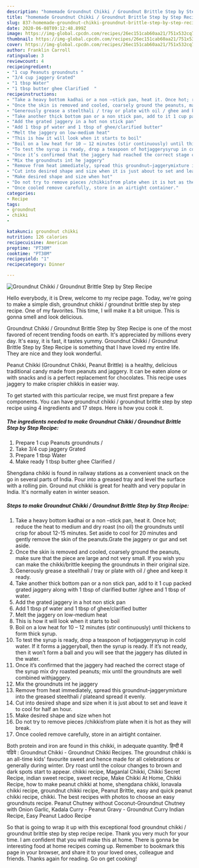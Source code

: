 ```yaml
---
description: "homemade Groundnut Chikki / Groundnut Brittle Step by Step Recipe recipe | how to keep Groundnut Chikki / Groundnut Brittle Step by Step Recipe"
title: "homemade Groundnut Chikki / Groundnut Brittle Step by Step Recipe recipe | how to keep Groundnut Chikki / Groundnut Brittle Step by Step Recipe"
slug: 837-homemade-groundnut-chikki-groundnut-brittle-step-by-step-recipe-recipe-how-to-keep-groundnut-chikki-groundnut-brittle-step-by-step-recipe
date: 2020-06-08T09:12:48.899Z
image: https://img-global.cpcdn.com/recipes/26ec151cab60aa21/751x532cq70/groundnut-chikki-groundnut-brittle-step-by-step-recipe-recipe-main-photo.jpg
thumbnail: https://img-global.cpcdn.com/recipes/26ec151cab60aa21/751x532cq70/groundnut-chikki-groundnut-brittle-step-by-step-recipe-recipe-main-photo.jpg
cover: https://img-global.cpcdn.com/recipes/26ec151cab60aa21/751x532cq70/groundnut-chikki-groundnut-brittle-step-by-step-recipe-recipe-main-photo.jpg
author: Franklin Carroll
ratingvalue: 3
reviewcount: 4
recipeingredient:
- "1 cup Peanuts groundnuts "
- "3/4 cup jaggery Grated"
- "1 tbsp Water"
- "1 tbsp butter ghee Clarified  "
recipeinstructions:
- "Take a heavy bottom kadhai or a non –stick pan, heat it. Once hot; reduce the heat to medium and dry roast (no oil) the groundnuts until crisp for about 12-15 minutes. Set aside to cool for 20 minutes and gently remove the skin of the peanuts.Grate the jaggery or gur and set aside."
- "Once the skin is removed and cooled, coarsely ground the peanuts, make sure that the piece are large and not very small. If you wish you can make the chikki/brittle keeping the groundnuts in their original size."
- "Generously grease a steelthali / tray or plate with oil / ghee and keep it ready."
- "Take another thick bottom pan or a non stick pan, add to it 1 cup packed grated jaggery along with 1 tbsp of clarified butter /ghee and 1 tbsp of water."
- "Add the grated jaggery in a hot non stick pan"
- "Add 1 tbsp pf water and 1 tbsp of ghee/clarified butter"
- "Melt the jaggery on low-medium heat"
- "This is how it will look when it starts to boil"
- "Boil on a low heat for 10 – 12 minutes (stir continuously) until thickens to form thick syrup."
- "To test the syrup is ready, drop a teaspoon of hotjaggerysyrup in cold water. If it forms a jaggeryball, then the syrup is ready. If it’s not ready, then it won’t form a ball and you will see that the jaggery has diluted in the water."
- "Once it’s confirmed that the jaggery had reached the correct stage of the syrup mix dry roasted peanuts; mix until the groundnuts are well combined withjaggery."
- "Mix the groundnuts int he jaggery"
- "Remove from heat immediately, spread this groundnut–jaggerymixture into the greased steelthali / plateand spread it evenly."
- "Cut into desired shape and size when it is just about to set and leave it to cool for half an hour."
- "Make desired shape and size when hot"
- "Do not try to remove pieces /chikkisfrom plate when it is hot as they will break."
- "Once cooled remove carefully, store in an airtight container."
categories:
- Recipe
tags:
- groundnut
- chikki
- 

katakunci: groundnut chikki  
nutrition: 126 calories
recipecuisine: American
preptime: "PT30M"
cooktime: "PT30M"
recipeyield: "1"
recipecategory: Dinner

---
```



![Groundnut Chikki / Groundnut Brittle Step by Step Recipe](https://img-global.cpcdn.com/recipes/26ec151cab60aa21/751x532cq70/groundnut-chikki-groundnut-brittle-step-by-step-recipe-recipe-main-photo.jpg)

Hello everybody, it is Drew, welcome to my recipe page. Today, we're going to make a simple dish, groundnut chikki / groundnut brittle step by step recipe. One of my favorites. This time, I will make it a bit unique. This is gonna smell and look delicious.

Groundnut Chikki / Groundnut Brittle Step by Step Recipe is one of the most favored of recent trending foods on earth. It's appreciated by millions every day. It's easy, it is fast, it tastes yummy. Groundnut Chikki / Groundnut Brittle Step by Step Recipe is something that I have loved my entire life. They are nice and they look wonderful.

Peanut Chikki (Groundnut Chikki, Peanut Brittle) is a healthy, delicious traditional candy made from peanuts and jaggery. It can be eaten alone or with snacks and is a perfect replacement for chocolates. This recipe uses jaggery to make crispier chikkis in easier way.


To get started with this particular recipe, we must first prepare a few components. You can have groundnut chikki / groundnut brittle step by step recipe using 4 ingredients and 17 steps. Here is how you cook it.

<!--inarticleads1-->

##### The ingredients needed to make Groundnut Chikki / Groundnut Brittle Step by Step Recipe:

1. Prepare 1 cup Peanuts groundnuts /
1. Take 3/4 cup jaggery Grated
1. Prepare 1 tbsp Water
1. Make ready 1 tbsp butter ghee Clarified  /


Shengdana chikki is found in railway stations as a convenient snack on the go in several parts of India. Pour into a greased tray and level the surface with a rolling pin. Ground nut chikki is great for health and very popular in India. It&#39;s normally eaten in winter season. 

<!--inarticleads2-->

##### Steps to make Groundnut Chikki / Groundnut Brittle Step by Step Recipe:

1. Take a heavy bottom kadhai or a non –stick pan, heat it. Once hot; reduce the heat to medium and dry roast (no oil) the groundnuts until crisp for about 12-15 minutes. Set aside to cool for 20 minutes and gently remove the skin of the peanuts.Grate the jaggery or gur and set aside.
1. Once the skin is removed and cooled, coarsely ground the peanuts, make sure that the piece are large and not very small. If you wish you can make the chikki/brittle keeping the groundnuts in their original size.
1. Generously grease a steelthali / tray or plate with oil / ghee and keep it ready.
1. Take another thick bottom pan or a non stick pan, add to it 1 cup packed grated jaggery along with 1 tbsp of clarified butter /ghee and 1 tbsp of water.
1. Add the grated jaggery in a hot non stick pan
1. Add 1 tbsp pf water and 1 tbsp of ghee/clarified butter
1. Melt the jaggery on low-medium heat
1. This is how it will look when it starts to boil
1. Boil on a low heat for 10 – 12 minutes (stir continuously) until thickens to form thick syrup.
1. To test the syrup is ready, drop a teaspoon of hotjaggerysyrup in cold water. If it forms a jaggeryball, then the syrup is ready. If it’s not ready, then it won’t form a ball and you will see that the jaggery has diluted in the water.
1. Once it’s confirmed that the jaggery had reached the correct stage of the syrup mix dry roasted peanuts; mix until the groundnuts are well combined withjaggery.
1. Mix the groundnuts int he jaggery
1. Remove from heat immediately, spread this groundnut–jaggerymixture into the greased steelthali / plateand spread it evenly.
1. Cut into desired shape and size when it is just about to set and leave it to cool for half an hour.
1. Make desired shape and size when hot
1. Do not try to remove pieces /chikkisfrom plate when it is hot as they will break.
1. Once cooled remove carefully, store in an airtight container.


Both protein and iron are found in this chikki, in adequate quantity. हिन्दी में पढिये : Groundnut Chikki - Groundnut Chikki Recipes. The groundnut chikki is an all-time kids&#39; favourite sweet and hence made for all celebrations or generally during winter. Dry roast until the colour changes to brown and dark spots start to appear. chikki recipe, Maganlal Chikki, Chikki Secret Recipe, indian sweet recipe, sweet recipe, Make Chikki At Home, Chikki Recipe, how to make peanut chikki at home, shengdana chikki, lonavala chikki recipe, groundnut chikki recipe, Peanut Brittle, easy and quick peanut chikki recipe, chikki. The best recipes with photos to choose an easy groundnuts recipe. Peanut Chutney without Coconut-Groundnut Chutney with Onion Garlic, Kadala Curry - Peanut Gravy - Groundnut Curry Indian Recipe, Easy Peanut Ladoo Recipe 

So that is going to wrap it up with this exceptional food groundnut chikki / groundnut brittle step by step recipe recipe. Thank you very much for your time. I am confident that you will make this at home. There is gonna be interesting food at home recipes coming up. Remember to bookmark this page in your browser, and share it to your loved ones, colleague and friends. Thanks again for reading. Go on get cooking!
